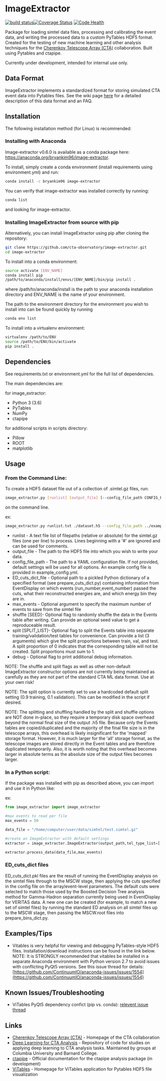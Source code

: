 # ImageExtractor

[![build status](https://travis-ci.org/cta-observatory/image-extractor.svg?branch=master)](https://travis-ci.org/cta-observatory/image-extractor.svg?branch=master)[![Coverage Status](https://coveralls.io/repos/github/cta-observatory/image-extractor/badge.svg?branch=master)](https://coveralls.io/github/cta-observatory/image-extractor?branch=master) [![Code Health](https://landscape.io/github/cta-observatory/image-extractor/master/landscape.svg?style=flat)](https://landscape.io/github/cta-observatory/image-extractor/master)


Package for loading simtel data files, processing and calibrating the event data, and writing the processed data to a custom PyTables HDF5 format. Created for the testing of new machine learning and other analysis techniques for the
[Cherenkov Telescope Array (CTA)](https://www.cta-observatory.org/ "CTA collaboration Homepage") collaboration. Built using Pytables and ctapipe.

Currently under development, intended for internal use only.

## Data Format

ImageExtractor implements a standardized format for storing simulated CTA event data into Pytables files. See the wiki page [here](https://github.com/cta-observatory/image-extractor/wiki/CTA-ML-Data-Format) for a detailed description of this data format and an FAQ. 

## Installation

The following installation method (for Linux) is recommended:

### Installing with Anaconda

Image-extractor v0.6.0 is available as a conda package here: https://anaconda.org/bryankim96/image-extractor.

To install, simply create a conda environment (install requirements using environment.yml) and run:

```bash
conda install -c bryankim96 image-extractor 
```

You can verify that image-extractor was installed correctly by running:

```bash
conda list
```

and looking for image-extractor.

### Installing ImageExtractor from source with pip

Alternatively, you can install ImageExtractor using pip after cloning the repository:

```bash
git clone https://github.com/cta-observatory/image-extractor.git
cd image-extractor
```

To install into a conda environment:

```bash
source activate [ENV_NAME]
conda install pip
/path/to/anaconda/install/envs/[ENV_NAME]/bin/pip install .
```
where /path/to/anaconda/install is the path to your anaconda installation directory and ENV\_NAME is the name of your environment.

The path to the environment directory for the environment you wish to install into can be found quickly by running

```bash
conda env list
```

To install into a virtualenv environment:

```bash
virtualenv /path/to/ENV
source /path/to/ENV/bin/activate
pip install .
```

## Dependencies

See requirements.txt or environment.yml for the full list of dependencies.

The main dependencies are:

for image_extractor:

* Python 3 (3.6)
* PyTables
* NumPy
* ctapipe

for additional scripts in scripts directory:

* Pillow
* ROOT
* matplotlib

## Usage

### From the Command Line:

To create a HDF5 dataset file out of a collection of .simtel.gz files, run:

```bash
image_extractor.py [runlist] [output_file] [--config_file_path CONFIG_FILE_PATH] [--ED_cuts_dict_file ED_CUTS_DICT_FILE] [--max_events MAX_EVENTS] [--shuffle [SEED]] [--split [SPLIT_LIST]] [--debug]
```
on the command line.

ex:

```bash
image_extractor.py runlist.txt ./dataset.h5 --config_file_path ../example_config.yml --ED_cuts_dict_file ./bins_cuts_dict.pkl --debug
```

* runlist - A text file list of filepaths (relative or absolute) for the simtel.gz files (one per line) to process. Lines beginning with a '#' are ignored and can be used for comments. 
* output_file - The path to the HDF5 file into which you wish to write your data.
* config_file_path - The path to a YAML configuration file. If not provided, default settings will be used for all options. An example config file is provided in example_config.yml.
* ED_cuts_dict_file - Optional path to a pickled Python dictionary of a specified format (see prepare_cuts_dict.py) containing information from EventDisplay on which events (run_number,event_number) passed the cuts, what their reconstructed energies are, and which energy bin they are in.
* max_events - Optional argument to specify the maximum number of events to save from the simtel file
* shuffle [SEED]- Optional flag to randomly shuffle the data in the Events table after writing. Can provide an optional seed value to get a reproduceable result.
* split [SPLIT_LIST]- Optional flag to split the Events table into separate training/validation/test tables for convenience. Can provide a list (3 arguments) which give the split proportions between train, val, and test. A split proportion of 0 indicates that the corresponding table will not be created. Split proportions must sum to 1.
* debug - Optional flag to print additional debug information.

NOTE: The shuffle and split flags as well as other non-default ImageExtractor constructor options are not currently being maintained as carefully as they are not part of the standard CTA ML data format. Use at your own risk!

NOTE: The split option is currently set to use a hardcoded default split setting (0.9 training, 0.1 validation). This can be modified in the script if desired.

NOTE: The splitting and shuffling handled by the split and shuffle options are NOT done in-place, so they require a temporary disk space overhead beyond the normal final size of the output .h5 file. Because only the Events tables are copied/duplicated and the majority of the final file size is in the telescope arrays, this overhead is likely insignificant for the 'mapped' storage format. However, it is much larger for the 'all' storage format, as the telescope images are stored directly in the Event tables and are therefore duplicated temporarily. Also, it is worth noting that this overhead becomes larger in absolute terms as the absolute size of the output files becomes larger.

### In a Python script:

If the package was installed with pip as described above, you can import and use it in Python like:

ex:

```python
from image_extractor import image_extractor

#max events to read per file
max_events = 50

data_file = "/home/computer/user/data/simtel/test.simtel.gz"

#create an ImageExtractor with default settings
extractor = image_extractor.ImageExtractor(output_path,tel_type_list=['MST-SCT:SCTCam'])

extractor.process_data(data_file,max_events)

```

### ED_cuts_dict files

ED_cuts_dict.pkl files are the result of running the EventDisplay analysis on the simtel files through to the MSCW stage, then applying the cuts specified in the config file on the array/event-level parameters. The default cuts were selected to match those used by the Boosted Decision Tree analysis method for Gamma-Hadron separation currently being used in EventDisplay for VERITAS data. A new one can be created (for example, to match a new set of simtel files) by running the standard ED analysis on all simtel files up to the MSCW stage, then passing the MSCW.root files into prepare_bins_dict.py.

## Examples/Tips

* Vitables is very helpful for viewing and debugging PyTables-style HDF5 files. Installation/download instructions can be found in the link below. NOTE: It is STRONGLY recommended that vitables be installed in a separate Anaconda environment with Python version 2.7 to avoid issues with conflicting PyQt5 versions. See this issue thread for details: [https://github.com/ContinuumIO/anaconda-issues/issues/1554](https://github.com/ContinuumIO/anaconda-issues/issues/1554)

## Known Issues/Troubleshooting

* ViTables PyQt5 dependency confict (pip vs. conda): [relevent issue thread](https://github.com/ContinuumIO/anaconda-issues/issues/1554)

## Links

* [Cherenkov Telescope Array (CTA)](https://www.cta-observatory.org/ "CTA collaboration Homepage") - Homepage of the CTA collaboration
* [Deep Learning for CTA Analysis](https://github.com/bryankim96/deep-learning-CTA "Deep Learning for CTA Repository") - Repository of code for studies on applying deep learning to CTA analysis tasks. Maintained by groups at Columbia University and Barnard College.
* [ctapipe](https://cta-observatory.github.io/ctapipe/ "ctapipe Official Documentation Page") - Official documentation for the ctapipe analysis package (in development)
* [ViTables](http://vitables.org/ "ViTables Homepage") - Homepage for ViTables application for Pytables HDF5 file visualization





 
